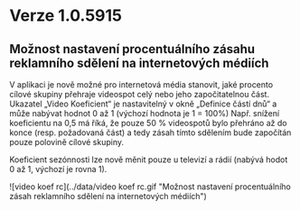 ﻿# Verze 1.0.5915

## Možnost nastavení procentuálního zásahu reklamního sdělení na internetových médiích
V aplikaci je nově možné pro internetová média stanovit, jaké procento cílové skupiny přehraje videospot celý nebo jeho započitatelnou část.
Ukazatel „Video Koeficient“ je nastavitelný v okně „Definice částí dnů“ a může nabývat hodnot 0 až 1 (výchozí hodnota je 1 = 100%)
Např. snížení koeficientu na 0,5 má říká, že pouze 50 % videospotů bylo přehráno až do konce (resp. požadovaná část) a tedy zásah tímto sdělením bude započítán pouze polovině cílové skupiny.

Koeficient sezónnosti lze nově měnit pouze u televizí a rádií (nabývá hodot 0 až 1, výchozí je rovna 1).


![video koef rc](../data/video koef rc.gif "Možnost nastavení procentuálního zásah reklamního sdělení na internetových médiích")

